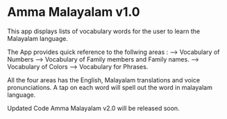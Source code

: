 Amma Malayalam v1.0
===================================

This app displays lists of vocabulary words for the user to learn the Malayalam language.

The App provides quick reference to the follwing areas :
--> Vocabulary of Numbers 
--> Vocabulary of Family members and Family names.
--> Vocabulary of Colors
--> Vocabulary for Phrases.

All the four areas has the English, Malayalam translations and voice pronunciations. A tap on each word will spell out the word in malayalam language.

Updated Code Amma Malayalam v2.0 will be released soon.
